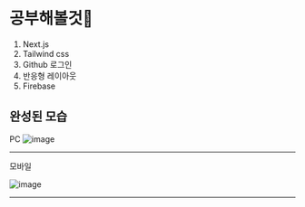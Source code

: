 # 공부해볼것🦢
1. Next.js
2. Tailwind css
3. Github 로그인
4. 반응형 레이아웃
5. Firebase



## 완성된 모습
PC
![image](https://user-images.githubusercontent.com/57261470/127614105-b175afdb-089b-4b32-ada3-59ef85976d19.png)
***

모바일



![image](https://user-images.githubusercontent.com/57261470/127616046-cffd687c-8a77-42b8-afbb-b7fef6bef371.png)
***

